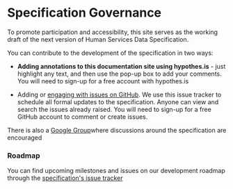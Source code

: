 Specification Governance
========================

To promote participation and accessibility, this site serves as the working draft of the next version of Human Services Data Specification.

You can contribute to the development of the specification in two ways:

* **Adding annotations to this documentation site using hypothes.is** - just highlight any text, and then use the pop-up box to add your comments. You will need to sign-up for a free account with hypothes.is

* Adding or [engaging with issues on GitHub](https://github.com/openreferral/specification/issues/). We use this issue tracker to schedule all formal updates to the specification. Anyone can view and search the issues already raised. You will need to sign-up for a free GitHub account to comment or create issues.

There is also a [Google Group](https://groups.google.com/forum/#!forum/openreferral)where discussions around the specification are encouraged


### Roadmap

You can find upcoming milestones and issues on our development roadmap through the [specification's issue tracker](https://github.com/openreferral/specification/milestones)